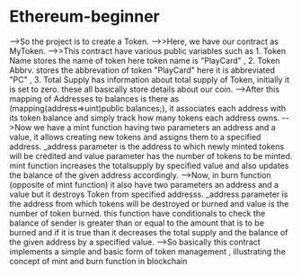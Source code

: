 # Ethereum-beginner
-->So the project is to create a Token.
-->>Here, we have our contract as MyToken.
-->>This contract have various public variables such as 
    1. Token Name stores the name of token here token name is "PlayCard" ,
    2. Token Abbrv. stores the abbrevation of token "PlayCard" here it is abbreviated "PC" ,
    3. Total Supply has information about total supply of Token, initially it is set to zero.
    these all basically store details about our coin.
-->After this mapping of Addresses to balances is there as (mapping(address=>uint)public balances;), it associates each address with its token balance and simply track
   how many tokens each address owns.
-->Now we have a mint function having two parameters an address and a value, it allows creating new tokens and assigns them to a specified address.
   _address parameter is the address to which newly minted tokens will be credited and value parameter has the number of tokens to be minted. 
   mint function increases the totalsupply by specified value and also updates the balance of the given address accordingly.
-->Now, in burn function (opposite of mint function) it also have two parameters an address and a value but it destroys Token from specified addresss.
   _address parameter is the address from which tokens will be destroyed or burned and value is the number of token burned. 
    this function have conditionals to check the balance of sender is greater than or equal to the amount that is to be burned and if it is true than it decreases the 
    total supply and the balance of the given address by a specified value.
    -->So basically this contract implements a simple and basic form of token management , illustrating the concept of mint and burn function in blockchain 
